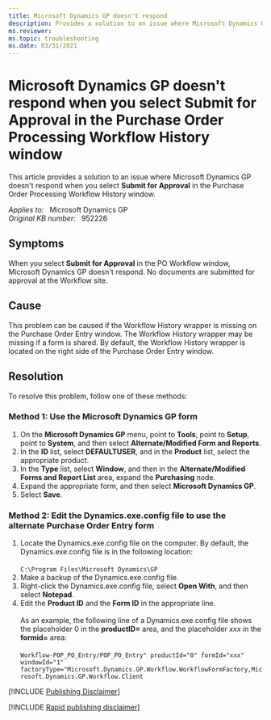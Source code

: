 ```yaml
---
title: Microsoft Dynamics GP doesn't respond
description: Provides a solution to an issue where Microsoft Dynamics GP doesn't respond when you select Submit for Approval in the Purchase Order Processing Workflow History window.
ms.reviewer:
ms.topic: troubleshooting
ms.date: 03/31/2021
---
```

# Microsoft Dynamics GP doesn't respond when you select Submit for Approval in the Purchase Order Processing Workflow History window

This article provides a solution to an issue where Microsoft Dynamics GP doesn't respond when you select **Submit for Approval** in the Purchase Order Processing Workflow History window.

_Applies to:_ &nbsp; Microsoft Dynamics GP  
_Original KB number:_ &nbsp; 952226

## Symptoms

When you select **Submit for Approval** in the PO Workflow window, Microsoft Dynamics GP doesn't respond. No documents are submitted for approval at the Workflow site.

## Cause

This problem can be caused if the Workflow History wrapper is missing on the Purchase Order Entry window. The Workflow History wrapper may be missing if a form is shared. By default, the Workflow History wrapper is located on the right side of the Purchase Order Entry window.

## Resolution

To resolve this problem, follow one of these methods:

### Method 1: Use the Microsoft Dynamics GP form

1. On the **Microsoft Dynamics GP** menu, point to **Tools**, point to **Setup**, point to **System**, and then select **Alternate/Modified Form and Reports**.
2. In the **ID** list, select **DEFAULTUSER**, and in the **Product** list, select the appropriate product.
3. In the **Type** list, select **Window**, and then in the **Alternate/Modified Forms and Report List** area, expand the **Purchasing** node.
4. Expand the appropriate form, and then select **Microsoft Dynamics GP**.
5. Select **Save**.

### Method 2: Edit the Dynamics.exe.config file to use the alternate Purchase Order Entry form

1. Locate the Dynamics.exe.config file on the computer. By default, the Dynamics.exe.config file is in the following location:</br></br>`C:\Program Files\Microsoft Dynamics\GP`
2. Make a backup of the Dynamics.exe.config file.
3. Right-click the Dynamics.exe.config file, select **Open With**, and then select **Notepad**.
4. Edit the **Product ID** and the **Form ID** in the appropriate line.</br></br>As an example, the following line of a Dynamics.exe.config file shows the placeholder 0 in the **productID=** area, and the placeholder *xxx* in the **formid=** area:</br></br> `Workflow-POP_PO_Entry/POP_PO_Entry" productId="0" formId="xxx" windowId="1" factoryType="Microsoft.Dynamics.GP.Workflow.WorkflowFormFactory,Microsoft.Dynamics.GP.Workflow.Client`

[!INCLUDE [Publishing Disclaimer](../../../includes/publishing-disclaimer.md)]

[!INCLUDE [Rapid publishing disclaimer](../../../includes/rapid-publishing-disclaimer.md)]
